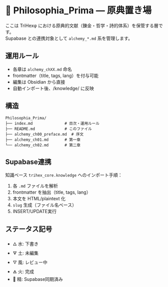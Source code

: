 # 📘 Philosophia_Prima — 原典置き場

ここは TriHexφ における原典的文献（錬金・哲学・詩的体系）を保管する層です。  
Supabase との連携対象として `alchemy_*.md` 系を管理します。

## 運用ルール

- 各章は `alchemy_chXX.md` 命名
- frontmatter（title, tags, lang）を付与可能
- 編集は Obsidian から直接
- 自動インポート後、/knowledge/ に反映

## 構造

```
Philosophia_Prima/
├── index.md              # 目次・運用ルール
├── README.md             # このファイル
├── alchemy_ch00_preface.md  # 序文
├── alchemy_ch01.md       # 第一章
└── alchemy_ch02.md       # 第二章
```

## Supabase連携

知識ベース `trihex_core.knowledge` へのインポート手順：

1. 各 `.md` ファイルを解析
2. frontmatter を抽出（title, tags, lang）
3. 本文を HTML/plaintext 化
4. `slug` 生成（ファイル名ベース）
5. INSERT/UPDATE実行

## ステータス記号

- 🜂 水: 下書き
- 🜃 土: 未編集
- 🜄 風: レビュー中
- 🜁 火: 完成
- 🔮 精: Supabase同期済み

